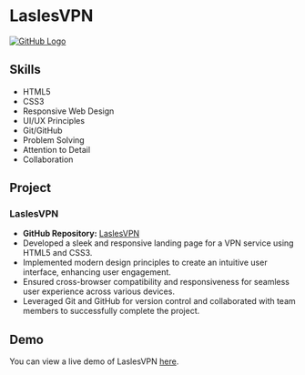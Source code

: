 # LaslesVPN
[![GitHub Logo](https://img.icons8.com/fluency/48/000000/github.png)](https://github.com/Mostafa-Khalifaa)


## Skills

- HTML5
- CSS3
- Responsive Web Design
- UI/UX Principles
- Git/GitHub
- Problem Solving
- Attention to Detail
- Collaboration

## Project
### LaslesVPN

- **GitHub Repository:** [LaslesVPN](https://github.com/Mostafa-Khalifaa/LaslesVPN)
- Developed a sleek and responsive landing page for a VPN service using HTML5 and CSS3.
- Implemented modern design principles to create an intuitive user interface, enhancing user engagement.
- Ensured cross-browser compatibility and responsiveness for seamless user experience across various devices.
- Leveraged Git and GitHub for version control and collaborated with team members to successfully complete the project.

## Demo

You can view a live demo of LaslesVPN [here](https://mostafa-khalifaa.github.io/LaslesVPN/).


